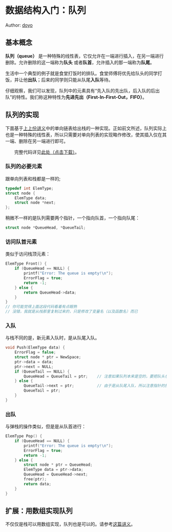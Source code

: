 # 数据结构入门：队列

Author: [doyo](https://github.com/doyo2024)

## 基本概念

**队列（queue）** 是一种特殊的线性表，它仅允许在一端进行插入，在另一端进行删除。允许删除的这一端称为**队头** 或者**队首**，允许插入的那一端称为**队尾**。

生活中一个典型的例子就是食堂打饭时的排队。食堂师傅将优先给队头的同学打饭，并让他**出队**；后来的同学则只能从队尾**入队**等待。

仔细观察，我们可以发现，队列中的元素具有“先入队的先出队，后入队的后出队”的特性。我们称这种特性为**先进先出（First-In-First-Out，FIFO）**。

## 队列的实现

下面基于[上上份讲义](https://ucas-ctf.github.io/posts/2024/2_advanced_C/ds_s1)中的单向链表给出栈的一种实现。正如前文所述，队列实际上也是一种特殊的线性表，所以只需要对单向列表的实现略作修改，使其插入仅在其一端、删除在另一端进行即可。

&emsp;&emsp;完整代码详见<a href="https://ucas-ctf.github.io/posts/2024/2_advanced_C/code/ds_s3/queue.c" download="queue.c">此处（点击下载）</a>。

### 队列的必要元素

跟单向列表和栈都是一样的;

```c
typedef int ElemType;
struct node {
    ElemType data;
    struct node *next;
};
```

稍微不一样的是队列需要两个指针，一个指向队首，一个指向队尾：

```c
struct node *QueueHead, *QueueTail;
```

### 访问队首元素

类似于访问栈顶元素：

```c
ElemType Front() {
    if (QueueHead == NULL) {
        printf("Error: The queue is empty!\n");
        ErrorFlag = true;
        return -1;
    } else {
        return QueueHead->data;
    }
}
// 你可能觉得上面这段代码看着有点眼熟
// 没错，我就是从栈那里复制过来的，只是修改了变量名（以及函数名）而已
```

### 入队

与栈不同的是，新元素入队时，是从队尾入队。

```c
void Push(ElemType data) {
    ErrorFlag = false;
    struct node * ptr = NewSpace;
    ptr->data = data;
    ptr->next = NULL;
    if (QueueTail == NULL) {
    	QueueHead = QueueTail = ptr;    // 注意如果队列本来是空的，要把队头也指向新元素
	} else {
		QueueTail->next = ptr;          // 由于是从队尾入队，所以注意指针的指向
		QueueTail = ptr;                    
	}
}
```

### 出队

与弹栈的操作类似，但是是从队首进行：

```c
ElemType Pop() {
    if (QueueHead == NULL) {
        printf("Error: The queue is empty!\n");
        ErrorFlag = true;
        return -1;
    } else {
        struct node * ptr = QueueHead;
        ElemType data = ptr->data;
        QueueHead = QueueHead->next;
        free(ptr);
        return data;
    }
}
```

## 扩展：用数组实现队列

不仅仅是栈可以用数组实现，队列也是可以的。请参考[这篇讲义](https://ucas-ctf.github.io/posts/2024/2_advanced_C/ds_ex2)。